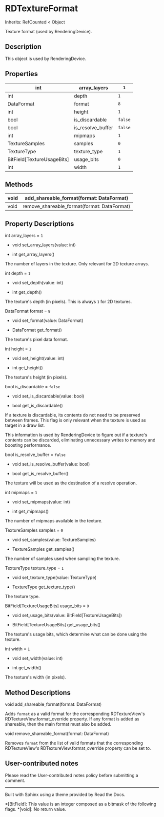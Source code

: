 # RDTextureFormat

Inherits: RefCounted < Object

Texture format (used by RenderingDevice).

## Description

This object is used by RenderingDevice.

## Properties

int | array_layers | `1`  
---|---|---  
int | depth | `1`  
DataFormat | format | `8`  
int | height | `1`  
bool | is_discardable | `false`  
bool | is_resolve_buffer | `false`  
int | mipmaps | `1`  
TextureSamples | samples | `0`  
TextureType | texture_type | `1`  
BitField[TextureUsageBits] | usage_bits | `0`  
int | width | `1`  
  
## Methods

void | add_shareable_format(format: DataFormat)  
---|---  
void | remove_shareable_format(format: DataFormat)  
  
## Property Descriptions

int array_layers = `1`

  * void set_array_layers(value: int)

  * int get_array_layers()

The number of layers in the texture. Only relevant for 2D texture arrays.

int depth = `1`

  * void set_depth(value: int)

  * int get_depth()

The texture's depth (in pixels). This is always `1` for 2D textures.

DataFormat format = `8`

  * void set_format(value: DataFormat)

  * DataFormat get_format()

The texture's pixel data format.

int height = `1`

  * void set_height(value: int)

  * int get_height()

The texture's height (in pixels).

bool is_discardable = `false`

  * void set_is_discardable(value: bool)

  * bool get_is_discardable()

If a texture is discardable, its contents do not need to be preserved between
frames. This flag is only relevant when the texture is used as target in a
draw list.

This information is used by RenderingDevice to figure out if a texture's
contents can be discarded, eliminating unnecessary writes to memory and
boosting performance.

bool is_resolve_buffer = `false`

  * void set_is_resolve_buffer(value: bool)

  * bool get_is_resolve_buffer()

The texture will be used as the destination of a resolve operation.

int mipmaps = `1`

  * void set_mipmaps(value: int)

  * int get_mipmaps()

The number of mipmaps available in the texture.

TextureSamples samples = `0`

  * void set_samples(value: TextureSamples)

  * TextureSamples get_samples()

The number of samples used when sampling the texture.

TextureType texture_type = `1`

  * void set_texture_type(value: TextureType)

  * TextureType get_texture_type()

The texture type.

BitField[TextureUsageBits] usage_bits = `0`

  * void set_usage_bits(value: BitField[TextureUsageBits])

  * BitField[TextureUsageBits] get_usage_bits()

The texture's usage bits, which determine what can be done using the texture.

int width = `1`

  * void set_width(value: int)

  * int get_width()

The texture's width (in pixels).

## Method Descriptions

void add_shareable_format(format: DataFormat)

Adds `format` as a valid format for the corresponding RDTextureView's
RDTextureView.format_override property. If any format is added as shareable,
then the main format must also be added.

void remove_shareable_format(format: DataFormat)

Removes `format` from the list of valid formats that the corresponding
RDTextureView's RDTextureView.format_override property can be set to.

## User-contributed notes

Please read the User-contributed notes policy before submitting a comment.

* * *

Built with Sphinx using a theme provided by Read the Docs.

  *[BitField]: This value is an integer composed as a bitmask of the following flags.
  *[void]: No return value.

